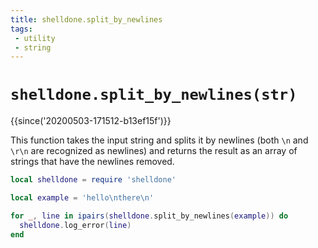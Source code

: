 ```yaml
---
title: shelldone.split_by_newlines
tags:
 - utility
 - string
---
```

# `shelldone.split_by_newlines(str)`

{{since('20200503-171512-b13ef15f')}}

This function takes the input string and splits it by newlines (both `\n` and `\r\n`
are recognized as newlines) and returns the result as an array of strings that
have the newlines removed.

```lua
local shelldone = require 'shelldone'

local example = 'hello\nthere\n'

for _, line in ipairs(shelldone.split_by_newlines(example)) do
  shelldone.log_error(line)
end
```



